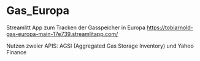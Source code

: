 # Gas_Europa
Streamlitt App zum Tracken der Gasspeicher in Europa
https://tobiarnold-gas-europa-main-17e739.streamlitapp.com/

Nutzen zweier APIS: AGSI (Aggregated Gas Storage Inventory) und Yahoo Finance

